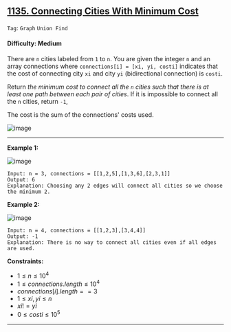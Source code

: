 ## [1135. Connecting Cities With Minimum Cost](https://leetcode.com/problems/connecting-cities-with-minimum-cost/)

```Tag```: ```Graph``` ```Union Find```

#### Difficulty: Medium

There are ```n``` cities labeled from ```1``` to ```n```. You are given the integer ```n``` and an array connections where ```connections[i] = [xi, yi, costi]``` indicates that the cost of connecting city ```xi``` and city ```yi``` (bidirectional connection) is ```costi```.

Return _the minimum cost to connect all the ```n``` cities such that there is at least one path between each pair of cities_. If it is impossible to connect all the ```n``` cities, return ```-1```,

The cost is the sum of the connections' costs used.

![image](https://github.com/quananhle/Python/assets/35042430/957978f6-ceae-43bd-96ac-2cbfc7f1e49d)

---

__Example 1:__

![image](https://assets.leetcode.com/uploads/2019/04/20/1314_ex2.png)
```
Input: n = 3, connections = [[1,2,5],[1,3,6],[2,3,1]]
Output: 6
Explanation: Choosing any 2 edges will connect all cities so we choose the minimum 2.
```

__Example 2:__

![image](https://assets.leetcode.com/uploads/2019/04/20/1314_ex1.png)
```
Input: n = 4, connections = [[1,2,3],[3,4,4]]
Output: -1
Explanation: There is no way to connect all cities even if all edges are used.
``` 

__Constraints:__

- $1 \le n \le 10^{4}$
- $1 \le connections.length \le 10^{4}$
- $connections[i].length == 3$
- $1 \le xi, yi \le n$
- $xi != yi$
- $0 \le costi \le 10^{5}$

---
